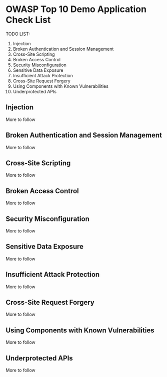 # OWASP Top 10 Demo Application Check List

TODO LIST:
1. Injection
2. Broken Authentication and Session Management
3. Cross-Site Scripting
4. Broken Access Control
5. Security Misconfiguration
6. Sensitive Data Exposure
7. Insufficient Attack Protection
8. Cross-Site Request Forgery
9. Using Components with Known Vulnerabilities
10. Underprotected APIs

## Injection

More to follow

## Broken Authentication and Session Management

More to follow

## Cross-Site Scripting

More to follow

## Broken Access Control

More to follow

## Security Misconfiguration

More to follow

## Sensitive Data Exposure

More to follow

## Insufficient Attack Protection

More to follow

## Cross-Site Request Forgery

More to follow

## Using Components with Known Vulnerabilities

More to follow

## Underprotected APIs

More to follow
